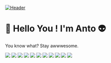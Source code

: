 [![Header](https://www.gamespew.com/wp-content/uploads/2020/02/The-Lord-of-the-Rings-Gollum-9--696x527.jpg "Header")](https://some-url.dev/)

# 👋  Hello You ! I'm Anto 👽
You know what? Stay awwwesome.


![](https://img.shields.io/badge/shell-Bash-informational?style=flat&logo=gnu-bash&logoColor=white&color=2bbc8a)
![](https://img.shields.io/badge/markup-HTML5-informational?style=flat&logo=HTML5&logoColor=white&color=FF8C00)
![](https://img.shields.io/badge/style-CSS3-informational?style=flat&logo=CSS3&logoColor=white&color=FF8C00)
![](https://img.shields.io/badge/code-JavaScript-informational?style=flat&logo=javascript&logoColor=white&color=FFD700)
![](https://img.shields.io/badge/code-React-informational?style=flat&logo=react&logoColor=white&color=FFD700)
![](https://img.shields.io/badge/code-NodeJs-informational?style=flat&logo=node.js&logoColor=white&color=FFD700)
![](https://img.shields.io/badge/code-ExpressJs-informational?style=flat&logo=express&logoColor=white&color=FFD700)
![](https://img.shields.io/badge/code-SQL-informational?style=flat&logo=mysql&logoColor=white&color=FFD700)
![](https://img.shields.io/badge/Design-Figma-informational?style=flat&logo=figma&logoColor=white&color=DC143C)
![](https://img.shields.io/badge/Design-Photoshop-informational?style=flat&logo=adobe-photoshop&logoColor=white&color=DC143C)
![](https://img.shields.io/badge/FREE-CREATIVITY-informational?style=flat&logo=github&logoColor=white&color=8A2BE2)

